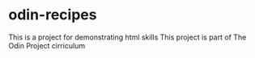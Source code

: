 # odin-recipes

This is a project for demonstrating html skills
This project is part of The Odin Project cirriculum
